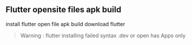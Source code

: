 ## Flutter opensite files apk build

install flutter open file apk build download flutter 
> Warning : flutter installing failed syntax .dev or open
has Apps only

